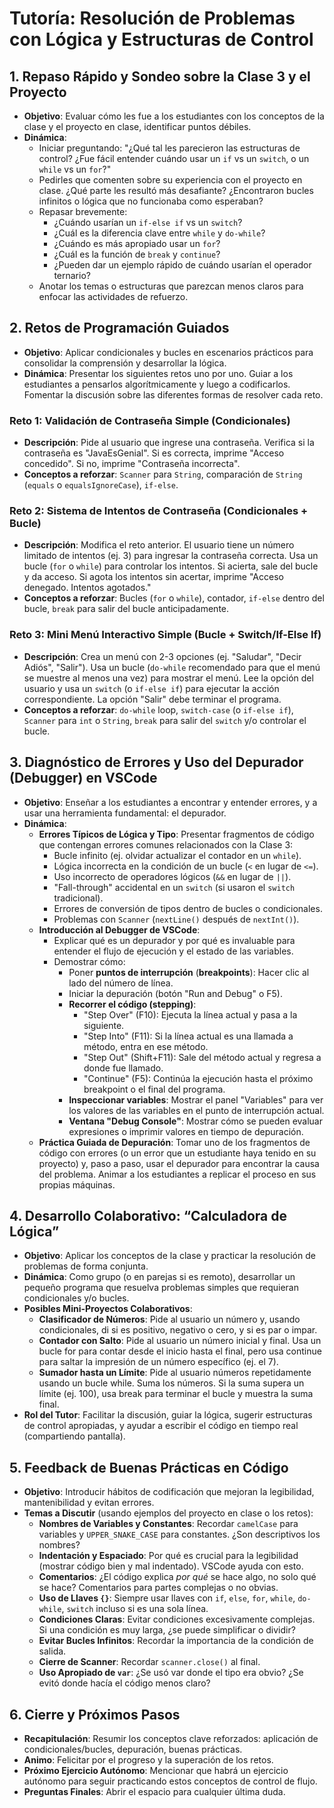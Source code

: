 # Tutoría: Resolución de Problemas con Lógica y Estructuras de Control

## 1. Repaso Rápido y Sondeo sobre la Clase 3 y el Proyecto

- **Objetivo**: Evaluar cómo les fue a los estudiantes con los conceptos de la clase y el proyecto en clase, identificar puntos débiles.
- **Dinámica**:
  - Iniciar preguntando: "¿Qué tal les parecieron las estructuras de control? ¿Fue fácil entender cuándo usar un `if` vs un `switch`, o un `while` vs un `for`?"
  - Pedirles que comenten sobre su experiencia con el proyecto en clase. ¿Qué parte les resultó más desafiante? ¿Encontraron bucles infinitos o lógica que no funcionaba como esperaban?
  - Repasar brevemente:
    - ¿Cuándo usarían un `if-else if` vs un `switch`?
    - ¿Cuál es la diferencia clave entre `while` y `do-while`?
    - ¿Cuándo es más apropiado usar un `for`?
    - ¿Cuál es la función de `break` y `continue`?
    - ¿Pueden dar un ejemplo rápido de cuándo usarían el operador ternario?
  - Anotar los temas o estructuras que parezcan menos claros para enfocar las actividades de refuerzo.

## 2. Retos de Programación Guiados

- **Objetivo**: Aplicar condicionales y bucles en escenarios prácticos para consolidar la comprensión y desarrollar la lógica.
- **Dinámica**: Presentar los siguientes retos uno por uno. Guiar a los estudiantes a pensarlos algorítmicamente y luego a codificarlos. Fomentar la discusión sobre las diferentes formas de resolver cada reto.

### Reto 1: Validación de Contraseña Simple (Condicionales)

- **Descripción**: Pide al usuario que ingrese una contraseña. Verifica si la contraseña es "JavaEsGenial". Si es correcta, imprime "Acceso concedido". Si no, imprime "Contraseña incorrecta".
- **Conceptos a reforzar**: `Scanner` para `String`, comparación de `String` (`equals` o `equalsIgnoreCase`), `if-else`.

### Reto 2: Sistema de Intentos de Contraseña (Condicionales + Bucle)

- **Descripción**: Modifica el reto anterior. El usuario tiene un número limitado de intentos (ej. 3) para ingresar la contraseña correcta. Usa un bucle (`for` o `while`) para controlar los intentos. Si acierta, sale del bucle y da acceso. Si agota los intentos sin acertar, imprime "Acceso denegado. Intentos agotados."
- **Conceptos a reforzar**: Bucles (`for` o `while`), contador, `if-else` dentro del bucle, `break` para salir del bucle anticipadamente.

### Reto 3: Mini Menú Interactivo Simple (Bucle + Switch/If-Else If)

- **Descripción**: Crea un menú con 2-3 opciones (ej. "Saludar", "Decir Adiós", "Salir"). Usa un bucle (`do-while` recomendado para que el menú se muestre al menos una vez) para mostrar el menú. Lee la opción del usuario y usa un `switch` (o `if-else if`) para ejecutar la acción correspondiente. La opción "Salir" debe terminar el programa.
- **Conceptos a reforzar**: `do-while` loop, `switch-case` (o `if-else if`), `Scanner` para `int` o `String`, `break` para salir del `switch` y/o controlar el bucle.

## 3. Diagnóstico de Errores y Uso del Depurador (Debugger) en VSCode

- **Objetivo**: Enseñar a los estudiantes a encontrar y entender errores, y a usar una herramienta fundamental: el depurador.
- **Dinámica**:
  - **Errores Típicos de Lógica y Tipo**: Presentar fragmentos de código que contengan errores comunes relacionados con la Clase 3:
    - Bucle infinito (ej. olvidar actualizar el contador en un `while`).
    - Lógica incorrecta en la condición de un bucle (`<` en lugar de `<=`).
    - Uso incorrecto de operadores lógicos (`&&` en lugar de `||`).
    - "Fall-through" accidental en un `switch` (si usaron el `switch` tradicional).
    - Errores de conversión de tipos dentro de bucles o condicionales.
    - Problemas con `Scanner` (`nextLine()` después de `nextInt()`).
  - **Introducción al Debugger de VSCode**:
    - Explicar qué es un depurador y por qué es invaluable para entender el flujo de ejecución y el estado de las variables.
    - Demostrar cómo:
      - Poner **puntos de interrupción** (**breakpoints**): Hacer clic al lado del número de línea.
      - Iniciar la depuración (botón "Run and Debug" o F5).
      - **Recorrer el código (stepping)**:
        - "Step Over" (F10): Ejecuta la línea actual y pasa a la siguiente.
        - "Step Into" (F11): Si la línea actual es una llamada a método, entra en ese método.
        - "Step Out" (Shift+F11): Sale del método actual y regresa a donde fue llamado.
        - "Continue" (F5): Continúa la ejecución hasta el próximo breakpoint o el final del programa.
      - **Inspeccionar variables**: Mostrar el panel "Variables" para ver los valores de las variables en el punto de interrupción actual.
      - **Ventana "Debug Console"**: Mostrar cómo se pueden evaluar expresiones o imprimir valores en tiempo de depuración.
  - **Práctica Guiada de Depuración**: Tomar uno de los fragmentos de código con errores (o un error que un estudiante haya tenido en su proyecto) y, paso a paso, usar el depurador para encontrar la causa del problema. Animar a los estudiantes a replicar el proceso en sus propias máquinas.

## 4. Desarrollo Colaborativo: “Calculadora de Lógica”

- **Objetivo**: Aplicar los conceptos de la clase y practicar la resolución de problemas de forma conjunta.
- **Dinámica**: Como grupo (o en parejas si es remoto), desarrollar un pequeño programa que resuelva problemas simples que requieran condicionales y/o bucles.
- **Posibles Mini-Proyectos Colaborativos**:
  - **Clasificador de Números**: Pide al usuario un número y, usando condicionales, di si es positivo, negativo o cero, y si es par o impar.
  - **Contador con Salto**: Pide al usuario un número inicial y final. Usa un bucle for para contar desde el inicio hasta el final, pero usa continue para saltar la impresión de un número específico (ej. el 7).
  - **Sumador hasta un Límite**: Pide al usuario números repetidamente usando un bucle while. Suma los números. Si la suma supera un límite (ej. 100), usa break para terminar el bucle y muestra la suma final.
- **Rol del Tutor**: Facilitar la discusión, guiar la lógica, sugerir estructuras de control apropiadas, y ayudar a escribir el código en tiempo real (compartiendo pantalla).

## 5. Feedback de Buenas Prácticas en Código

- **Objetivo**: Introducir hábitos de codificación que mejoran la legibilidad, mantenibilidad y evitan errores.
- **Temas a Discutir** (usando ejemplos del proyecto en clase o los retos):
  - **Nombres de Variables y Constantes**: Recordar `camelCase` para variables y `UPPER_SNAKE_CASE` para constantes. ¿Son descriptivos los nombres?
  - **Indentación y Espaciado**: Por qué es crucial para la legibilidad (mostrar código bien y mal indentado). VSCode ayuda con esto.
  - **Comentarios**: ¿El código explica _por qué_ se hace algo, no solo qué se hace? Comentarios para partes complejas o no obvias.
  - **Uso de Llaves `{}`**: Siempre usar llaves con `if`, `else`, `for`, `while`, `do-while`, `switch` incluso si es una sola línea.
  - **Condiciones Claras**: Evitar condiciones excesivamente complejas. Si una condición es muy larga, ¿se puede simplificar o dividir?
  - **Evitar Bucles Infinitos**: Recordar la importancia de la condición de salida.
  - **Cierre de Scanner**: Recordar `scanner.close()` al final.
  - **Uso Apropiado de `var`**: ¿Se usó var donde el tipo era obvio? ¿Se evitó donde hacía el código menos claro?

## 6. Cierre y Próximos Pasos

- **Recapitulación**: Resumir los conceptos clave reforzados: aplicación de condicionales/bucles, depuración, buenas prácticas.
- **Animo**: Felicitar por el progreso y la superación de los retos.
- **Próximo Ejercicio Autónomo**: Mencionar que habrá un ejercicio autónomo para seguir practicando estos conceptos de control de flujo.
- **Preguntas Finales**: Abrir el espacio para cualquier última duda.
